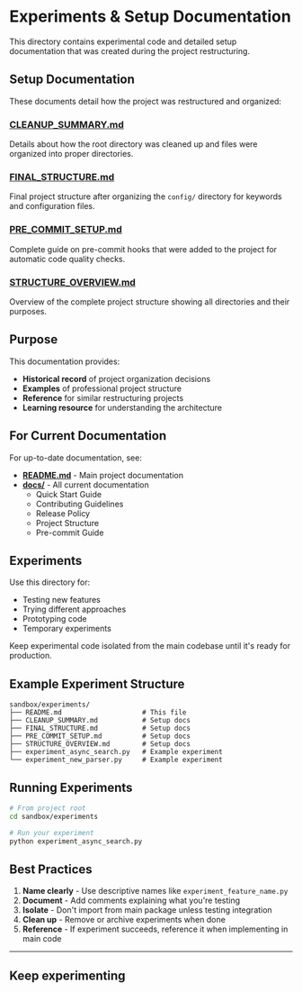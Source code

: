 # Experiments & Setup Documentation

This directory contains experimental code and detailed setup documentation that was created during the project restructuring.

## Setup Documentation

These documents detail how the project was restructured and organized:

### [CLEANUP_SUMMARY.md](CLEANUP_SUMMARY.md)

Details about how the root directory was cleaned up and files were organized into proper directories.

### [FINAL_STRUCTURE.md](FINAL_STRUCTURE.md)

Final project structure after organizing the `config/` directory for keywords and configuration files.

### [PRE_COMMIT_SETUP.md](PRE_COMMIT_SETUP.md)

Complete guide on pre-commit hooks that were added to the project for automatic code quality checks.

### [STRUCTURE_OVERVIEW.md](STRUCTURE_OVERVIEW.md)

Overview of the complete project structure showing all directories and their purposes.

## Purpose

This documentation provides:

- **Historical record** of project organization decisions
- **Examples** of professional project structure
- **Reference** for similar restructuring projects
- **Learning resource** for understanding the architecture

## For Current Documentation

For up-to-date documentation, see:

- **[README.md](../../README.md)** - Main project documentation
- **[docs/](../../docs/)** - All current documentation
  - Quick Start Guide
  - Contributing Guidelines
  - Release Policy
  - Project Structure
  - Pre-commit Guide

## Experiments

Use this directory for:

- Testing new features
- Trying different approaches
- Prototyping code
- Temporary experiments

Keep experimental code isolated from the main codebase until it's ready for production.

## Example Experiment Structure

```text
sandbox/experiments/
├── README.md                    # This file
├── CLEANUP_SUMMARY.md           # Setup docs
├── FINAL_STRUCTURE.md           # Setup docs
├── PRE_COMMIT_SETUP.md          # Setup docs
├── STRUCTURE_OVERVIEW.md        # Setup docs
├── experiment_async_search.py   # Example experiment
└── experiment_new_parser.py     # Example experiment
```

## Running Experiments

```bash
# From project root
cd sandbox/experiments

# Run your experiment
python experiment_async_search.py
```

## Best Practices

1. **Name clearly** - Use descriptive names like `experiment_feature_name.py`
2. **Document** - Add comments explaining what you're testing
3. **Isolate** - Don't import from main package unless testing integration
4. **Clean up** - Remove or archive experiments when done
5. **Reference** - If experiment succeeds, reference it when implementing in main code

---

## Keep experimenting
